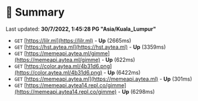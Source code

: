# 📖 Summary
Last updated: **30/7/2022, 1:45:28 PG "Asia/Kuala_Lumpur"**

- `GET` [https://lilr.ml](https://lilr.ml) - **Up** (2665ms)
- `GET` [https://hst.aytea.ml](https://hst.aytea.ml) - **Up** (3359ms)
- `GET` [https://memeapi.aytea.ml/gimme](https://memeapi.aytea.ml/gimme) - **Up** (622ms)
- `GET` [https://color.aytea.ml/4b31d6.png](https://color.aytea.ml/4b31d6.png) - **Up** (6422ms)
- `GET` [https://memeapi.aytea.ml](https://memeapi.aytea.ml) - **Up** (301ms)
- `GET` [https://memeapi.aytea14.repl.co/gimme](https://memeapi.aytea14.repl.co/gimme) - **Up** (6298ms)
